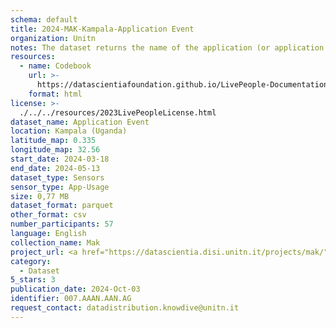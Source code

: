 ```yaml
---
schema: default
title: 2024-MAK-Kampala-Application Event
organization: Unitn
notes: The dataset returns the name of the application (or application package) that is currently running in the foreground of the phone.  It is part of the Makerere data collection, which contains data about the everyday life activities of students coming from Makerere University located in Uganda. The data were collected via questionnaires, data coming from 30 smartphone sensors associated to thousand self-reported annotations over a period of 8 weeks.
resources:
  - name: Codebook
    url: >-
      https://datascientiafoundation.github.io/LivePeople-Documentation/codebooks/2024-MAK-Kampala-applications.html
    format: html
license: >-
  ./../../resources/2023LivePeopleLicense.html
dataset_name: Application Event
location: Kampala (Uganda)
latitude_map: 0.335
longitude_map: 32.56
start_date: 2024-03-18 
end_date: 2024-05-13 
dataset_type: Sensors
sensor_type: App-Usage
size: 0,77 MB
dataset_format: parquet
other_format: csv
number_participants: 57
language: English
collection_name: Mak
project_url: <a href="https://datascientia.disi.unitn.it/projects/mak/">https://datascientia.disi.unitn.it/projects/mak/</a>
category:
  - Dataset
5_stars: 3
publication_date: 2024-Oct-03
identifier: 007.AAAN.AAN.AG
request_contact: datadistribution.knowdive@unitn.it
---
```

